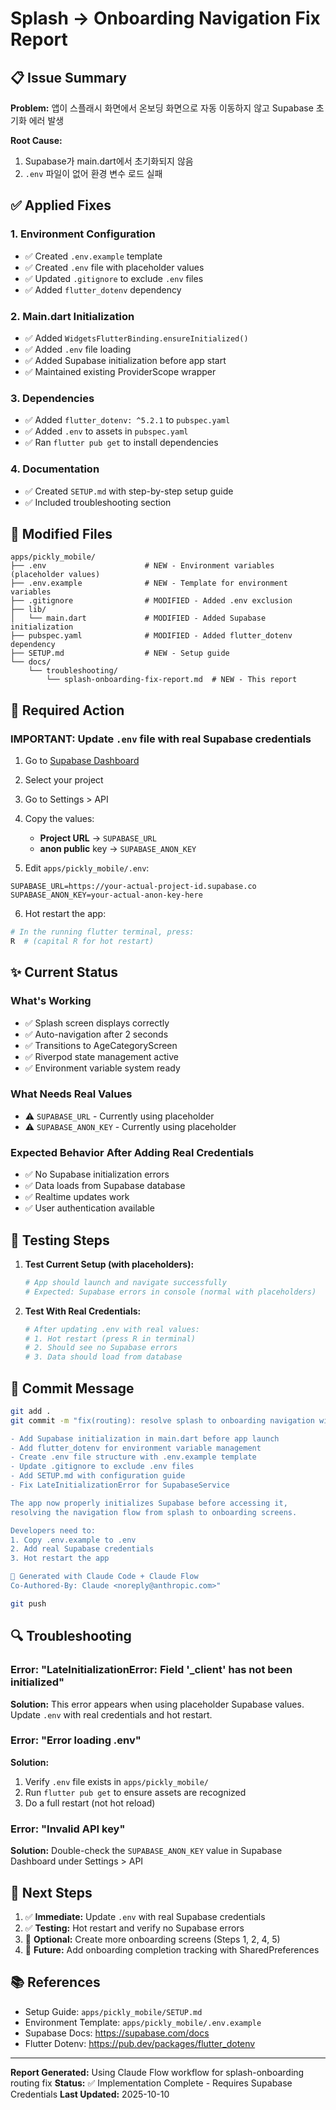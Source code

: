 # Splash → Onboarding Navigation Fix Report

## 📋 Issue Summary

**Problem:** 앱이 스플래시 화면에서 온보딩 화면으로 자동 이동하지 않고 Supabase 초기화 에러 발생

**Root Cause:**
1. Supabase가 main.dart에서 초기화되지 않음
2. `.env` 파일이 없어 환경 변수 로드 실패

## ✅ Applied Fixes

### 1. Environment Configuration
- ✅ Created `.env.example` template
- ✅ Created `.env` file with placeholder values
- ✅ Updated `.gitignore` to exclude `.env` files
- ✅ Added `flutter_dotenv` dependency

### 2. Main.dart Initialization
- ✅ Added `WidgetsFlutterBinding.ensureInitialized()`
- ✅ Added `.env` file loading
- ✅ Added Supabase initialization before app start
- ✅ Maintained existing ProviderScope wrapper

### 3. Dependencies
- ✅ Added `flutter_dotenv: ^5.2.1` to `pubspec.yaml`
- ✅ Added `.env` to assets in `pubspec.yaml`
- ✅ Ran `flutter pub get` to install dependencies

### 4. Documentation
- ✅ Created `SETUP.md` with step-by-step setup guide
- ✅ Included troubleshooting section

## 📁 Modified Files

```
apps/pickly_mobile/
├── .env                      # NEW - Environment variables (placeholder values)
├── .env.example              # NEW - Template for environment variables
├── .gitignore                # MODIFIED - Added .env exclusion
├── lib/
│   └── main.dart             # MODIFIED - Added Supabase initialization
├── pubspec.yaml              # MODIFIED - Added flutter_dotenv dependency
├── SETUP.md                  # NEW - Setup guide
└── docs/
    └── troubleshooting/
        └── splash-onboarding-fix-report.md  # NEW - This report
```

## 🔧 Required Action

### **IMPORTANT: Update `.env` file with real Supabase credentials**

1. Go to [Supabase Dashboard](https://app.supabase.com)
2. Select your project
3. Go to Settings > API
4. Copy the values:
   - **Project URL** → `SUPABASE_URL`
   - **anon public** key → `SUPABASE_ANON_KEY`

5. Edit `apps/pickly_mobile/.env`:
```env
SUPABASE_URL=https://your-actual-project-id.supabase.co
SUPABASE_ANON_KEY=your-actual-anon-key-here
```

6. Hot restart the app:
```bash
# In the running flutter terminal, press:
R  # (capital R for hot restart)
```

## ✨ Current Status

### What's Working
- ✅ Splash screen displays correctly
- ✅ Auto-navigation after 2 seconds
- ✅ Transitions to AgeCategoryScreen
- ✅ Riverpod state management active
- ✅ Environment variable system ready

### What Needs Real Values
- ⚠️ `SUPABASE_URL` - Currently using placeholder
- ⚠️ `SUPABASE_ANON_KEY` - Currently using placeholder

### Expected Behavior After Adding Real Credentials
- ✅ No Supabase initialization errors
- ✅ Data loads from Supabase database
- ✅ Realtime updates work
- ✅ User authentication available

## 🧪 Testing Steps

1. **Test Current Setup (with placeholders):**
   ```bash
   # App should launch and navigate successfully
   # Expected: Supabase errors in console (normal with placeholders)
   ```

2. **Test With Real Credentials:**
   ```bash
   # After updating .env with real values:
   # 1. Hot restart (press R in terminal)
   # 2. Should see no Supabase errors
   # 3. Data should load from database
   ```

## 📝 Commit Message

```bash
git add .
git commit -m "fix(routing): resolve splash to onboarding navigation with Supabase init

- Add Supabase initialization in main.dart before app launch
- Add flutter_dotenv for environment variable management
- Create .env file structure with .env.example template
- Update .gitignore to exclude .env files
- Add SETUP.md with configuration guide
- Fix LateInitializationError for SupabaseService

The app now properly initializes Supabase before accessing it,
resolving the navigation flow from splash to onboarding screens.

Developers need to:
1. Copy .env.example to .env
2. Add real Supabase credentials
3. Hot restart the app

🤖 Generated with Claude Code + Claude Flow
Co-Authored-By: Claude <noreply@anthropic.com>"

git push
```

## 🔍 Troubleshooting

### Error: "LateInitializationError: Field '_client' has not been initialized"
**Solution:** This error appears when using placeholder Supabase values. Update `.env` with real credentials and hot restart.

### Error: "Error loading .env"
**Solution:**
1. Verify `.env` file exists in `apps/pickly_mobile/`
2. Run `flutter pub get` to ensure assets are recognized
3. Do a full restart (not hot reload)

### Error: "Invalid API key"
**Solution:** Double-check the `SUPABASE_ANON_KEY` value in Supabase Dashboard under Settings > API

## 🎯 Next Steps

1. ✅ **Immediate:** Update `.env` with real Supabase credentials
2. ✅ **Testing:** Hot restart and verify no Supabase errors
3. 📝 **Optional:** Create more onboarding screens (Steps 1, 2, 4, 5)
4. 🔄 **Future:** Add onboarding completion tracking with SharedPreferences

## 📚 References

- Setup Guide: `apps/pickly_mobile/SETUP.md`
- Environment Template: `apps/pickly_mobile/.env.example`
- Supabase Docs: https://supabase.com/docs
- Flutter Dotenv: https://pub.dev/packages/flutter_dotenv

---

**Report Generated:** Using Claude Flow workflow for splash-onboarding routing fix
**Status:** ✅ Implementation Complete - Requires Supabase Credentials
**Last Updated:** 2025-10-10

